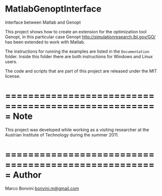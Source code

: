 # MatlabGenoptInterface
Interface between Matlab and Genopt

This project shows how to create an extension for the optimization tool
Genopt, in this particular case Genopt <http://simulationresearch.lbl.gov/GO/> 
has been extended to work with Matlab.

The instructions for running the examples are listed in the ``Documentation`` folder.
Inside this folder there are both instructions for Windows and Linux users.

The code and scripts that are part of this project are released under 
the MIT license.

=====================================================
Note
=====================================================
This project was developed while working as a visiting researcher
at the Austrian Institute of Technology during the summer 2011.

=====================================================
Author
=====================================================
Marco Bonvini <bonvini.m@gmail.com>


